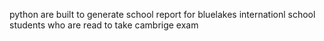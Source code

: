 python are built to generate school report for bluelakes internationl school students who are read to take cambrige exam
